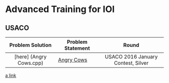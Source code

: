 # Advanced Training for IOI
## USACO

| Problem Solution                                          | Problem Statement                              | Round               
|:---------------------------------------------------------:|------------------------------------------------|:-------------------:|
| [here] (Angry Cows.cpp) | [Angry Cows](http://usaco.org/index.php?page=viewproblem2&cpid=594) | USACO 2016 January Contest, Silver | 2021 |

[a link](https://github.com/user/repo/blob/branch/other_file.md)
